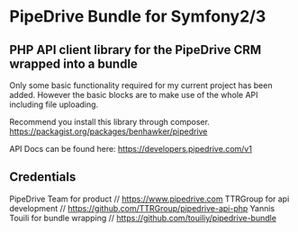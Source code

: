 # PipeDrive Bundle for Symfony2/3
## PHP API client library for the PipeDrive CRM wrapped into a bundle
   
Only some basic functionality required for my current project has been added. However the basic blocks are to make use of the whole API including file uploading.

Recommend you install this library through composer. https://packagist.org/packages/benhawker/pipedrive

API Docs can be found here: https://developers.pipedrive.com/v1

## Credentials
PipeDrive Team for product // https://www.pipedrive.com
TTRGroup for api development // https://github.com/TTRGroup/pipedrive-api-php
Yannis Touili for bundle wrapping // https://github.com/touiliy/pipedrive-bundle
